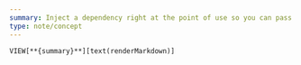 ```yaml
---
summary: Inject a dependency right at the point of use so you can pass any implementation you want. Should be used when the dependency could change with every use, or at least when you aren't sure which dependency will be needed at the point of use.
type: note/concept
---
```

`VIEW[**{summary}**][text(renderMarkdown)]`

